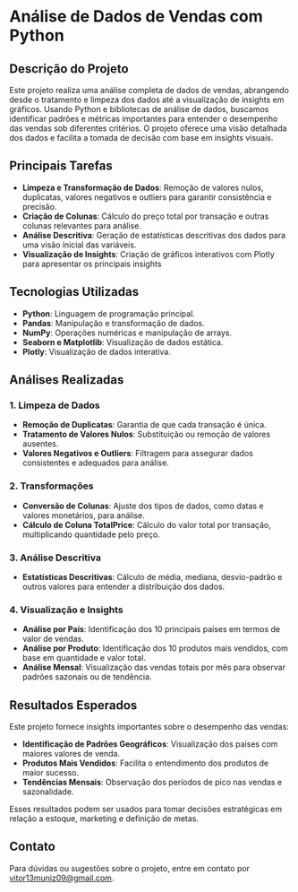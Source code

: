 # Análise de Dados de Vendas com Python

## Descrição do Projeto

Este projeto realiza uma análise completa de dados de vendas, abrangendo desde o tratamento e limpeza dos dados até a visualização de insights em gráficos. Usando Python e bibliotecas de análise de dados, buscamos identificar padrões e métricas importantes para entender o desempenho das vendas sob diferentes critérios. O projeto oferece uma visão detalhada dos dados e facilita a tomada de decisão com base em insights visuais.
## Principais Tarefas

- **Limpeza e Transformação de Dados**: Remoção de valores nulos, duplicatas, valores negativos e outliers para garantir consistência e precisão.
- **Criação de Colunas**: Cálculo do preço total por transação e outras colunas relevantes para análise.
- **Análise Descritiva**: Geração de estatísticas descritivas dos dados para uma visão inicial das variáveis.
- **Visualização de Insights**: Criação de gráficos interativos com Plotly para apresentar os principais insights

## Tecnologias Utilizadas

- **Python**: Linguagem de programação principal.
- **Pandas**: Manipulação e transformação de dados.
- **NumPy**: Operações numéricas e manipulação de arrays.
- **Seaborn e Matplotlib**: Visualização de dados estática.
- **Plotly**: Visualização de dados interativa.

## Análises Realizadas

### 1. Limpeza de Dados
   - **Remoção de Duplicatas**: Garantia de que cada transação é única.
   - **Tratamento de Valores Nulos**: Substituição ou remoção de valores ausentes.
   - **Valores Negativos e Outliers**: Filtragem para assegurar dados consistentes e adequados para análise.

### 2. Transformações
   - **Conversão de Colunas**: Ajuste dos tipos de dados, como datas e valores monetários, para análise.
   - **Cálculo de Coluna TotalPrice**: Cálculo do valor total por transação, multiplicando quantidade pelo preço.

### 3. Análise Descritiva
   - **Estatísticas Descritivas**: Cálculo de média, mediana, desvio-padrão e outros valores para entender a distribuição dos dados.

### 4. Visualização e Insights
   - **Análise por País**: Identificação dos 10 principais países em termos de valor de vendas.
   - **Análise por Produto**: Identificação dos 10 produtos mais vendidos, com base em quantidade e valor total.
   - **Análise Mensal**: Visualização das vendas totais por mês para observar padrões sazonais ou de tendência.

## Resultados Esperados

Este projeto fornece insights importantes sobre o desempenho das vendas:

- **Identificação de Padrões Geográficos**: Visualização dos países com maiores valores de venda.
- **Produtos Mais Vendidos**: Facilita o entendimento dos produtos de maior sucesso.
- **Tendências Mensais**: Observação dos períodos de pico nas vendas e sazonalidade.

Esses resultados podem ser usados para tomar decisões estratégicas em relação a estoque, marketing e definição de metas.

## Contato

Para dúvidas ou sugestões sobre o projeto, entre em contato por [vitor13muniz09@gmail.com](mailto:vitor13muniz09@gmail.com).
